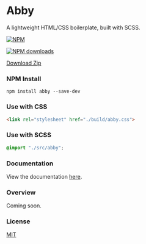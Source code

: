 # Abby
A lightweight HTML/CSS boilerplate, built with SCSS.

[![NPM](https://nodei.co/npm/abby.png?compact=true)](https://npmjs.org/package/abby)

<span class="badge-npmdownloads"><a href="https://www.npmjs.com/package/abby" title="View this project on NPM"><img src="https://img.shields.io/npm/dm/badges.svg" alt="NPM downloads" /></a></span>

<a href="https://github.com/ArjanJ/abby/archive/master.zip" download>Download Zip</a>

### NPM Install
```
npm install abby --save-dev
```

### Use with CSS
```html
<link rel="stylesheet" href="./build/abby.css">
```

### Use with SCSS
```css
@import "./src/abby";
```

### Documentation
View the documentation [here](http://abby.arjanjassal.me).

### Overview
Coming soon.

### License
[MIT](http://cjpatoilo.mit-license.org/)